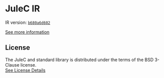 # JuleC IR

IR version: [`b680a6d602`](https://github.com/julelang/jule/tree/b680a6d602a58583688ad220333ae14d91a112ba)

[See more information](https://manual.jule.dev/getting-started/installation/compiling-from-source/compile-from-ir)

## License

The JuleC and standard library is distributed under the terms of the BSD 3-Clause license. \
[See License Details](./LICENSE)
